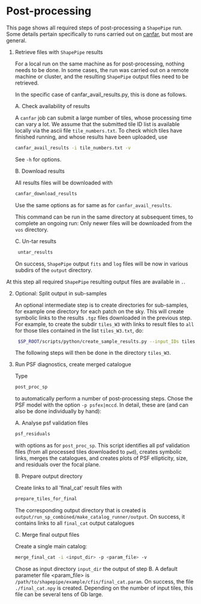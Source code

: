 # Post-processing

This page shows all required steps of post-processing a `ShapePipe` run. Some details pertain specifically to
runs carried out on [canfar](./canfar.md), but most are general.

1. Retrieve files with `ShapePipe` results

   For a local run on the same machine as for post-processing, nothing needs to be done.
   In some cases, the run was carried out on a remote machine or cluster, and the resulting `ShapePipe`
   output files need to be retrieved.
   
   In the specific case of canfar_avail_results.py, this is done as follows.
   
   A. Check availability of results

      A `canfar` job can submit a large number of tiles, whose processing time can vary a lot.
      We assume that the submitted tile ID list is available locally via the ascii file `tile_numbers.txt`. 
      To check which tiles have finished running, and whose results have been uploaded, use
      ```bash
      canfar_avail_results -i tile_numbers.txt -v
      ```
      See `-h` for options.

   B. Download results

      All results files will be downloaded with
      ```bash
      canfar_download_results
      ```
      Use the same options as for same as for `canfar_avail_results`.
      
      This command can be run in the same directory at subsequent times, to complete an ongoing run: Only newer files will be downloaded
      from the `vos` directory.
      
   C. Un-tar results
     ```bash
      untar_results
      ```
      On success, `ShapePipe` output `fits` and `log` files will be now in various subdirs of the `output` directory.

At this step all required `ShapePipe` resulting output files are available in `.`.

2. Optional: Split output in sub-samples

   An optional intermediate step is to create directories for sub-samples, for example one directory
   for each patch on the sky. This will create symbolic links to the results `.tgz` files downloaded in
   the previous step. For example, to create the subdir `tiles_W3` with links to result files to `all` for
   those tiles contained in the list `tiles_W3.txt`, do:
   ```bash
    $SP_ROOT/scripts/python/create_sample_results.py --input_IDs tiles_W3.txt -i . all -o tiles_W3 -v
    ```
    The following steps will then be done in the directory `tiles_W3`.

3. Run PSF diagnostics, create merged catalogue

   Type
   ```bash
   post_proc_sp
   ```
   to automatically perform a number of post-processing steps. Chose the PSF model with the option `-p psfex|mccd`. In detail, these are (and can also be
   done individually
   by hand):
   
   A. Analyse psf validation files
   
      ```bash
      psf_residuals
      ```
      with options as for `post_proc_sp`.
      This script identifies all psf validation files (from all processed tiles downloaded to `pwd`), creates symbolic links,
      merges the catalogues, and creates plots of PSF ellipticity, size, and residuals over the focal plane.

   B. Prepare output directory
   
      Create links to all 'final_cat' result files with 
      ```bash
      prepare_tiles_for_final
      ```
      The corresponding output directory that is created is `output/run_sp_combined/make_catalog_runner/output`.
      On success, it contains links to all `final_cat` output catalogues

   C. Merge final output files
   
      Create a single main catalog:
      ```bash
      merge_final_cat -i <input_dir> -p <param_file> -v
      ```
      Chose as input directory `input_dir` the output of step B. A default parameter file <param_file> is `/path/to/shapepipe/example/cfis/final_cat.param`. 
      On success, the file `./final_cat.npy` is created. Depending on the number of input tiles, this file can be several tens of Gb large. 
